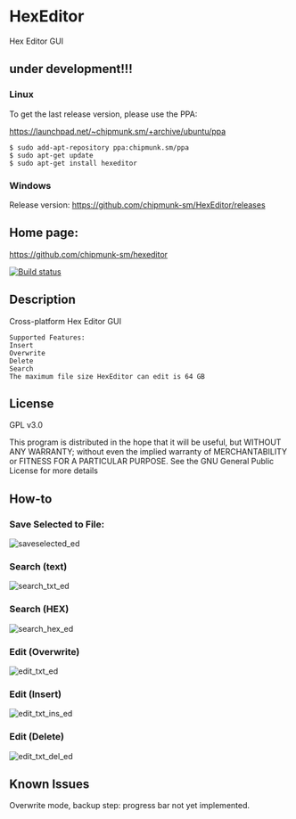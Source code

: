 # HexEditor
Hex Editor GUI

## under development!!!

### Linux
To get the last release version, please use the PPA:

https://launchpad.net/~chipmunk.sm/+archive/ubuntu/ppa

```
$ sudo add-apt-repository ppa:chipmunk.sm/ppa
$ sudo apt-get update
$ sudo apt-get install hexeditor
```
### Windows
Release version: https://github.com/chipmunk-sm/HexEditor/releases

## Home page:

https://github.com/chipmunk-sm/hexeditor

[![Build status](https://ci.appveyor.com/api/projects/status/ig500t2beurjfivx?svg=true)](https://ci.appveyor.com/project/chipmunk-sm/hexeditor)

## Description
Cross-platform Hex Editor GUI

```
Supported Features:
Insert
Overwrite
Delete
Search
The maximum file size HexEditor can edit is 64 GB
```

## License
GPL v3.0

This program is distributed in the hope that it will be useful,
but WITHOUT ANY WARRANTY; without even the implied warranty of
MERCHANTABILITY or FITNESS FOR A PARTICULAR PURPOSE.  See the
GNU General Public License for more details

## How-to

### Save Selected to File:
![saveselected_ed](https://user-images.githubusercontent.com/29524958/42350919-3dfbfd20-80bb-11e8-949c-3a01c7a885dc.png)

### Search (text)
![search_txt_ed](https://user-images.githubusercontent.com/29524958/42353553-d6bb5700-80c9-11e8-80cb-fff05a09ca0a.png)

### Search (HEX) 
![search_hex_ed](https://user-images.githubusercontent.com/29524958/42383452-ee8458b6-813f-11e8-9c73-1b59b0435246.png)

### Edit (Overwrite)
![edit_txt_ed](https://user-images.githubusercontent.com/29524958/42349585-e9027718-80b5-11e8-9228-d721ec9169e4.png)

### Edit (Insert)
![edit_txt_ins_ed](https://user-images.githubusercontent.com/29524958/42350175-01b85a6e-80b8-11e8-9e86-9ee4152f7e45.png)

### Edit (Delete)
![edit_txt_del_ed](https://user-images.githubusercontent.com/29524958/42350564-b441ca0c-80b9-11e8-8e1f-19e1bea4dafd.png)

## Known Issues
Overwrite mode, backup step: progress bar not yet implemented.

